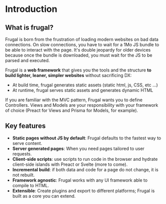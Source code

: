 # Introduction

## What is frugal?

Frugal is born from the frustration of loading modern websites on bad data connections. On slow connections, you have to wait for a 1Mo JS bundle to be able to interact with the page. It's double jeopardy for older devices because once the bundle is downloaded, you must wait for the JS to be parsed and executed.

Frugal is a **web framework** that gives you the tools and the structure **to build lighter, leaner, simpler websites** without sacrificing DX:

- At build time, frugal generates static assets (static html, js, CSS, etc ...)
- At runtime, frugal serves static assets and generates dynamic HTML

If you are familiar with the MVC pattern, Frugal wants you to define Controllers. Views and Models are your responsibility with your framework of choice (Preact for Views and Prisma for Models, for example).

## Key features

- **Static pages without JS by default**: Frugal defaults to the fastest way to serve content.
- **Server generated pages**: When you need pages tailored to user requests.
- **Client-side scripts**: use scripts to run code in the browser and hydrate client-side islands with Preact or Svelte (more to come).
- **Incremental build**: if both data and code for a page do not change, it is not rebuilt.
- **Framework agnostic**: Frugal works with any UI framework able to compile to HTML.
- **Extensible**: Create plugins and export to different platforms; Frugal is built as a core you can extend.
